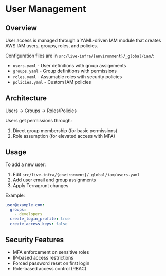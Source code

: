 # User Management

## Overview

User access is managed through a YAML-driven IAM module that creates AWS IAM users, groups, roles, and policies.

Configuration files are in `src/live-infra/{environment}/_global/iam/`:
- `users.yaml` - User definitions with group assignments
- `groups.yaml` - Group definitions with permissions
- `roles.yaml` - Assumable roles with security policies
- `policies.yaml` - Custom IAM policies

## Architecture

Users → Groups → Roles/Policies

Users get permissions through:
1. Direct group membership (for basic permissions)
2. Role assumption (for elevated access with MFA)

## Usage

To add a new user:
1. Edit `src/live-infra/{environment}/_global/iam/users.yaml`
2. Add user email and group assignments
3. Apply Terragrunt changes

Example:
```yaml
user@example.com:
  groups:
    - developers
  create_login_profile: true
  create_access_keys: false
```

## Security Features

- MFA enforcement on sensitive roles
- IP-based access restrictions
- Forced password reset on first login
- Role-based access control (RBAC)